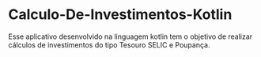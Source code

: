 # Calculo-De-Investimentos-Kotlin
Esse aplicativo desenvolvido na linguagem kotlin tem o objetivo de realizar cálculos de investimentos do tipo Tesouro SELIC e Poupança.
